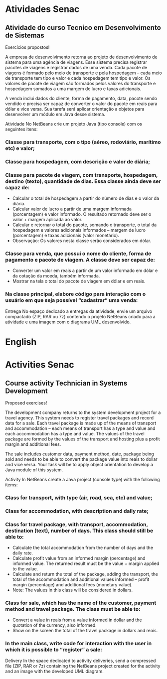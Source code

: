# Atividades Senac
<h2>Atividade do curso Tecnico em Desenvolvimento de Sistemas</h2>

Exercícios propostos!


  A empresa de desenvolvimento retorna ao projeto de desenvolvimento de sistema para uma agência de viagens.
  Esse sistema precisa registrar pacotes de viagens e registrar dados de uma venda. Cada pacote de viagens é formado pelo meio de           transporte e pela hospedagem – cada meio de transporte tem tipo e valor e cada hospedagem tem tipo e valor. Os valores de pacote de       viagem são formados pelos valores do transporte e
  hospedagem somados a uma margem de lucro e taxas adicionais.

A venda inclui dados do cliente, forma de pagamento, data, pacote sendo vendido e precisa ser capaz de converter o valor do pacote em reais
para dólar e vice versa.
Sua tarefa será aplicar orientação a objetos para desenvolver um módulo em Java desse sistema.


Atividade
No NetBeans crie um projeto Java (tipo console) com os seguintes itens:</h3>

<h3>Classe para transporte, com o tipo (aéreo, rodoviário, marítimo etc) e valor;</h3>

<h3>Classe para hospedagem, com descrição e valor de diária;</h3>

<h3>Classe para pacote de viagem, com transporte, hospedagem, destino (texto),   quantidade de dias. Essa classe ainda deve ser capaz de:</h3>
  
  - Calcular o total de hospedagem a partir do número de dias e o valor da diária.
  - Calcular valor de lucro a partir de uma margem informada (porcentagem) e valor      informado. O resultado retornado deve
  ser o valor + margem aplicada ao valor.
  - Calcular e retornar o total do pacote, somando o transporte, o total da             hospedagem e valores adicionais informados –
  margem de lucro (porcentagem) e taxas adicionais (valor monetário).
  - Observação: Os valores nesta classe serão considerados em dólar.


<h3>Classe para venda, que possui o nome do cliente, forma de pagamento e pacote de viagem. A classe deve ser capaz de:</h3>
  
  - Converter um valor em reais a partir de um valor informado em dólar e da cotação    da moeda, também informada.
  - Mostrar na tela o total do pacote de viagem em dólar e em reais.

<h3>Na classe principal, elabore código para interação com o usuário em que seja possível “cadastrar” uma venda:</h3>


Entrega
No espaço dedicado a entregas da atividade, envie um arquivo compactado (ZIP, RAR ou 7z) contendo o projeto NetBeans criado para a
atividade e uma imagem com o diagrama UML desenvolvido.


# English

# Activities Senac
<h2>Course activity Technician in Systems Development</h2>

Proposed exercises!


   The development company returns to the system development project for a travel agency.
   This system needs to register travel packages and record data for a sale. Each travel package is made up of the means of transport and accommodation – each means of transport has a type and value and each accommodation has a type and value. The values of the travel package are formed by the values of the transport and
   hosting plus a profit margin and additional fees.

The sale includes customer data, payment method, date, package being sold and needs to be able to convert the package value into reais
to dollar and vice versa.
Your task will be to apply object orientation to develop a Java module of this system.


Activity
In NetBeans create a Java project (console type) with the following items:</h3>

<h3>Class for transport, with type (air, road, sea, etc) and value;</h3>

<h3>Class for accommodation, with description and daily rate;</h3>

<h3>Class for travel package, with transport, accommodation, destination (text), number of days. This class should still be able to:</h3>
  
   - Calculate the total accommodation from the number of days and the daily rate.
   - Calculate profit value from an informed margin (percentage) and informed value. The returned result must
   be the value + margin applied to the value.
   - Calculate and return the total of the package, adding the transport, the total of the accommodation and additional values informed –
   profit margin (percentage) and additional fees (monetary value).
   - Note: The values in this class will be considered in dollars.


<h3>Class for sale, which has the name of the customer, payment method and travel package. The class must be able to:</h3>
  
   - Convert a value in reais from a value informed in dollar and the quotation of the currency, also informed.
   - Show on the screen the total of the travel package in dollars and reais.

<h3>In the main class, write code for interaction with the user in which it is possible to “register” a sale:</h3>


Delivery
In the space dedicated to activity deliveries, send a compressed file (ZIP, RAR or 7z) containing the NetBeans project created for the
activity and an image with the developed UML diagram.
